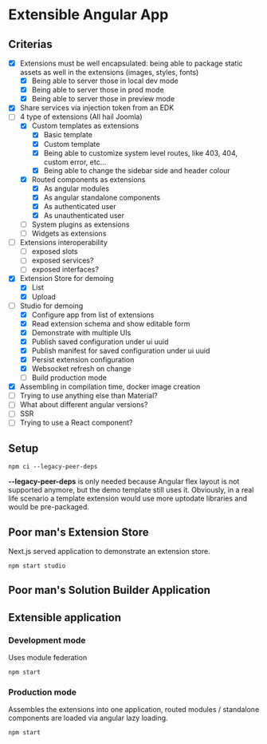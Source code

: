# Extensible Angular App

## Criterias

- [x] Extensions must be well encapsulated: being able to package static assets as well in the extensions (images, styles, fonts)
  - [x] Being able to server those in local dev mode
  - [x] Being able to server those in prod mode
  - [x] Being able to server those in preview mode
- [x] Share services via injection token from an EDK
- [ ] 4 type of extensions (All hail Joomla)
  - [x] Custom templates as extensions
    - [x] Basic template
    - [x] Custom template
    - [x] Being able to customize system level routes, like 403, 404, custom error, etc...
    - [x] Being able to change the sidebar side and header colour
  - [x] Routed components as extensions
    - [x] As angular modules
    - [x] As angular standalone components
    - [x] As authenticated user
    - [x] As unauthenticated user 
  - [ ] System plugins as extensions
  - [ ] Widgets as extensions
- [ ] Extensions interoperability
  - [ ] exposed slots
  - [ ] exposed services?
  - [ ] exposed interfaces?
- [x] Extension Store for demoing
  - [x] List
  - [x] Upload
- [ ] Studio for demoing
  - [x] Configure app from list of extensions
  - [x] Read extension schema and show editable form
  - [x] Demonstrate with multiple UIs
  - [x] Publish saved configuration under ui uuid
  - [x] Publish manifest for saved configuration under ui uuid
  - [x] Persist extension configuration
  - [x] Websocket refresh on change
  - [ ] Build production mode
- [x] Assembling in compilation time, docker image creation
- [ ] Trying to use anything else than Material?
- [ ] What about different angular versions?
- [ ] SSR
- [ ] Trying to use a React component?

## Setup

```
npm ci --legacy-peer-deps
```

**--legacy-peer-deps** is only needed because Angular flex layout is not supported anymore, but the demo template still uses it. Obviously, in a real life scenario a template extension would use more uptodate libraries and would be pre-packaged.

## Poor man's Extension Store

Next.js served application to demonstrate an extension store. 

```
npm start studio
```

## Poor man's Solution Builder Application 

## Extensible application

### Development mode

Uses module federation

```
npm start
```

### Production mode

Assembles the extensions into one application, routed modules / standalone components are loaded via angular lazy loading.

```
npm start
```
